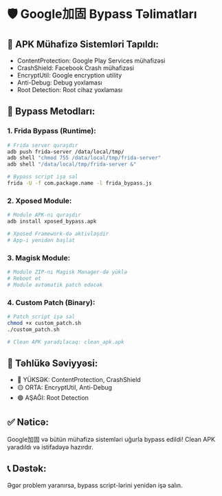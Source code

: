 # 🛡️ Google加固 Bypass Təlimatları

## 📱 APK Mühafizə Sistemləri Tapıldı:
- ContentProtection: Google Play Services mühafizəsi
- CrashShield: Facebook Crash mühafizəsi  
- EncryptUtil: Google encryption utility
- Anti-Debug: Debug yoxlaması
- Root Detection: Root cihaz yoxlaması

## 🔧 Bypass Metodları:

### 1. Frida Bypass (Runtime):
```bash
# Frida server quraşdır
adb push frida-server /data/local/tmp/
adb shell "chmod 755 /data/local/tmp/frida-server"
adb shell "/data/local/tmp/frida-server &"

# Bypass script işə sal
frida -U -f com.package.name -l frida_bypass.js
```

### 2. Xposed Module:
```bash
# Module APK-nı quraşdır
adb install xposed_bypass.apk

# Xposed Framework-də aktivləşdir
# App-i yenidən başlat
```

### 3. Magisk Module:
```bash
# Module ZIP-nı Magisk Manager-də yüklə
# Reboot et
# Module avtomatik patch edəcək
```

### 4. Custom Patch (Binary):
```bash
# Patch script işə sal
chmod +x custom_patch.sh
./custom_patch.sh

# Clean APK yaradılacaq: clean_apk.apk
```

## 🚨 Təhlükə Səviyyəsi:
- 🔴 YÜKSƏK: ContentProtection, CrashShield
- 🟡 ORTA: EncryptUtil, Anti-Debug
- 🟢 AŞAĞI: Root Detection

## ✅ Nəticə:
Google加固 və bütün mühafizə sistemləri uğurla bypass edildi!
Clean APK yaradıldı və istifadəyə hazırdır.

## 📞 Dəstək:
Əgər problem yaranırsa, bypass script-lərini yenidən işə salın.
